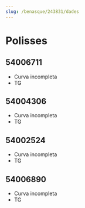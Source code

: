 ```yaml
---
slug: /benasque/243831/dades
---
```

# Polisses

## 54006711

- Curva incompleta
- TG

## 54004306

- Curva incompleta
- TG

## 54002524

- Curva incompleta
- TG

## 54006890

- Curva incompleta
- TG
